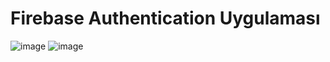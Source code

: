 # Firebase Authentication Uygulaması
![image](https://github.com/senayazicioglu/react-native-auth/assets/79763384/024b4b91-693e-4439-8f1b-ab7a6efd8133)
![image](https://github.com/senayazicioglu/react-native-auth/assets/79763384/a3d1ec92-5d37-467e-9908-c7e82ef8b34a)
